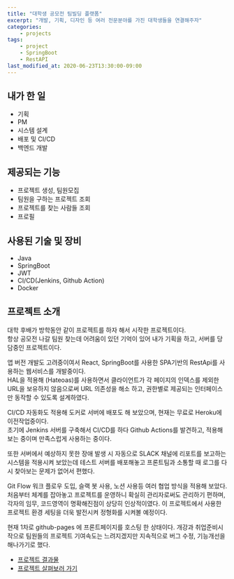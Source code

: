 ```yaml
---
title: "대학생 공모전 팀빌딩 플랫폼"
excerpt: "개발, 기획, 디자인 등 여러 전문분야를 가진 대학생들을 연결해주자"
categories:
    - projects
tags:
    - project
    - SpringBoot
    - RestAPI
last_modified_at: 2020-06-23T13:30:00-09:00
---
```

## 내가 한 일
- 기획
- PM
- 시스템 설계
- 배포 및 CI/CD 
- 백엔드 개발

## 제공되는 기능
- 프로젝트 생성, 팀원모집
- 팀원을 구하는 프로젝트 조회
- 프로젝트를 찾는 사람들 조회
- 프로필

## 사용된 기술 및 장비
- Java
- SpringBoot
- JWT
- CI/CD(Jenkins, Github Action)
- Docker

## 프로젝트 소개
대학 후배가 방학동안 같이 프로젝트를 하자 해서 시작한 프로젝트이다.  
항상 공모전 나갈 팀원 찾는데 어려움이 있던 기억이 있어 내가 기획을 하고, 서버를 당담중인 프로젝트이다.  

앱 버전 개발도 고려중이여서 React, SpringBoot를 사용한 SPA기반의 RestApi를 사용하는 웹서비스를 개발중이다.  
HAL을 적용해 (Hateoas)를 사용하면서 클라이언트가 각 페이지의 인덱스를 제외한 URL을 보유하지 않음으로써
URL 의존성을 해소 하고, 권한별로 제공되는 인터페이스만 동작할 수 있도록 설계하였다. 

CI/CD 자동화도 적용해 도커로 서버에 배포도 해 보았으며, 현재는 무료로 Heroku에 이전작업중이다.   
초기에 Jenkins 서버를 구축해서 CI/CD를 하다 Github Actions를 발견하고, 적용해 보는 중이며 만족스럽게 사용하는 중이다.

또한 서버에서 예상하지 못한 장애 발생 시 자동으로 SLACK 채널에 리포트를 보고하는 시스템을 적용시켜 보았는데
테스트 서버를 배포해놓고 프론트팀과 소통할 때 로그를 다시 찾아보는 문제가 없어서 편했다.

Git Flow 워크 플로우 도입, 슬랙 봇 사용, 노션 사용등 여러 협업 방식을 적용해 보았다.  
처음부터 체계를 잡아놓고 프로젝트를 운영하니 확실히 관리자로써도 관리하기 편하며, 각자의 임무,
 코드영역이 명확해진점이 상당히 인상적이였다. 이 프로젝트에서 사용한 프로젝트 환경 세팅을 더욱 발전시켜
 정형화를 시켜볼 예정이다.
 
 현재 1차로 github-pages 에 프론트페이지를 호스팅 한 상태이다. 개강과 취업준비시작으로 팀원들의 프로젝트 기여속도는 
 느려지겠지만 지속적으로 버그 수정, 기능개선을 해나가기로 했다. 

- [프로젝트 결과물](https://buildyourteam.github.io/egluu/)
- [프로젝트 살펴보러 가기](https://github.com/buildyourteam)
